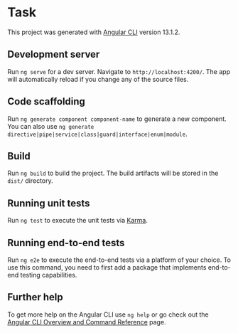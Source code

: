 # Task

This project was generated with [Angular CLI](https://github.com/angular/angular-cli) version 13.1.2.

## Development server

Run `ng serve` for a dev server. Navigate to `http://localhost:4200/`. The app will automatically reload if you change any of the source files.

## Code scaffolding

Run `ng generate component component-name` to generate a new component. You can also use `ng generate directive|pipe|service|class|guard|interface|enum|module`.

## Build

Run `ng build` to build the project. The build artifacts will be stored in the `dist/` directory.

## Running unit tests

Run `ng test` to execute the unit tests via [Karma](https://karma-runner.github.io).

## Running end-to-end tests

Run `ng e2e` to execute the end-to-end tests via a platform of your choice. To use this command, you need to first add a package that implements end-to-end testing capabilities.

## Further help

To get more help on the Angular CLI use `ng help` or go check out the [Angular CLI Overview and Command Reference](https://angular.io/cli) page.
<!-- ********************************************************************************************************************************************************************** -->
<!-- 
-- To create main Project 
ng new task

-- To create Modules, Components and Services
ng generate component login
ng generate component signup

-- ng generate module homepage --routing
ng generate component dashboard
ng generate component header

-- ng g s common
ng generate service api
ng generate service auth
ng generate guard auth


-- To add and install packages
ng add @fortawesome/angular-fontawesome
ng add @angular/material
npm install @swimlane/ngx-datatable
npm install sweetalert2
npm install ng2-charts chart.js --save 

-->

